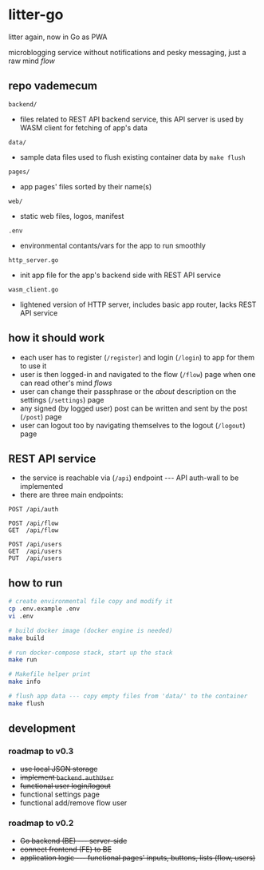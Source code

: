 # litter-go
litter again, now in Go as PWA

microblogging service without notifications and pesky messaging, just a raw mind _flow_

## repo vademecum

`backend/`
+ files related to REST API backend service, this API server is used by WASM client for fetching of app's data

`data/`
+ sample data files used to flush existing container data by `make flush`

`pages/`
+ app pages' files sorted by their name(s)

`web/`
+ static web files, logos, manifest

`.env`
+ environmental contants/vars for the app to run smoothly

`http_server.go`
+ init app file for the app's backend side with REST API service

`wasm_client.go`
+ lightened version of HTTP server, includes basic app router, lacks REST API service

## how it should work
+ each user has to register (`/register`) and login (`/login`) to app for them to use it
+ user is then logged-in and navigated to the flow (`/flow`) page when one can read other's mind _flows_
+ user can change their passphrase or the _about_ description on the settings (`/settings`) page
+ any signed (by logged user) post can be written and sent by the post (`/post`) page
+ user can logout too by navigating themselves to the logout (`/logout`) page 

## REST API service
+ the service is reachable via (`/api`) endpoint --- API auth-wall to be implemented
+ there are three main endpoints: 

```http
POST /api/auth

POST /api/flow
GET  /api/flow

POST /api/users
GET  /api/users
PUT  /api/users
```

## how to run

```bash
# create environmental file copy and modify it
cp .env.example .env
vi .env

# build docker image (docker engine is needed)
make build

# run docker-compose stack, start up the stack
make run

# Makefile helper print
make info

# flush app data --- copy empty files from 'data/' to the container
make flush
```

## development

### roadmap to v0.3
+ ~~use local JSON storage~~
+ ~~implement `backend.authUser`~~
+ ~~functional user login/logout~~
+ functional settings page
+ functional add/remove flow user

### roadmap to v0.2
+ ~~Go backend (BE) --- server-side~~
+ ~~connect frontend (FE) to BE~~
+ ~~application logic --- functional pages' inputs, buttons, lists (flow, users)~~

